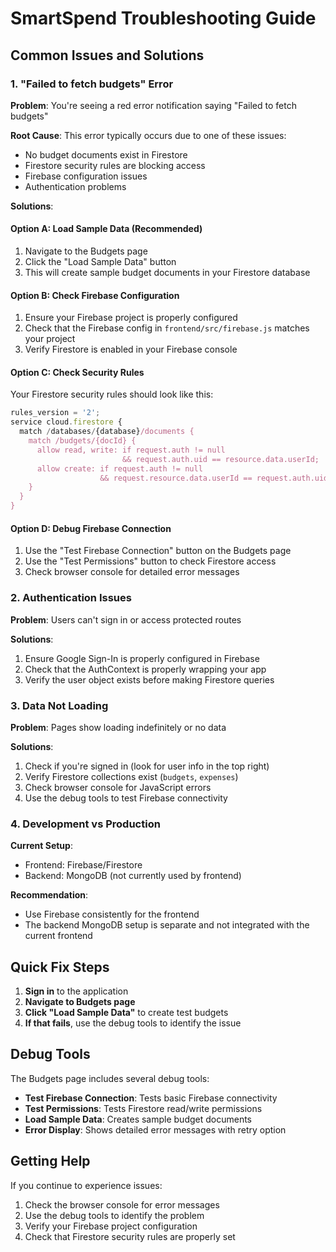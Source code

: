 # SmartSpend Troubleshooting Guide

## Common Issues and Solutions

### 1. "Failed to fetch budgets" Error

**Problem**: You're seeing a red error notification saying "Failed to fetch budgets"

**Root Cause**: This error typically occurs due to one of these issues:
- No budget documents exist in Firestore
- Firestore security rules are blocking access
- Firebase configuration issues
- Authentication problems

**Solutions**:

#### Option A: Load Sample Data (Recommended)
1. Navigate to the Budgets page
2. Click the "Load Sample Data" button
3. This will create sample budget documents in your Firestore database

#### Option B: Check Firebase Configuration
1. Ensure your Firebase project is properly configured
2. Check that the Firebase config in `frontend/src/firebase.js` matches your project
3. Verify Firestore is enabled in your Firebase console

#### Option C: Check Security Rules
Your Firestore security rules should look like this:
```javascript
rules_version = '2';
service cloud.firestore {
  match /databases/{database}/documents {
    match /budgets/{docId} {
      allow read, write: if request.auth != null
                         && request.auth.uid == resource.data.userId;
      allow create: if request.auth != null
                    && request.resource.data.userId == request.auth.uid;
    }
  }
}
```

#### Option D: Debug Firebase Connection
1. Use the "Test Firebase Connection" button on the Budgets page
2. Use the "Test Permissions" button to check Firestore access
3. Check browser console for detailed error messages

### 2. Authentication Issues

**Problem**: Users can't sign in or access protected routes

**Solutions**:
1. Ensure Google Sign-In is properly configured in Firebase
2. Check that the AuthContext is properly wrapping your app
3. Verify the user object exists before making Firestore queries

### 3. Data Not Loading

**Problem**: Pages show loading indefinitely or no data

**Solutions**:
1. Check if you're signed in (look for user info in the top right)
2. Verify Firestore collections exist (`budgets`, `expenses`)
3. Check browser console for JavaScript errors
4. Use the debug tools to test Firebase connectivity

### 4. Development vs Production

**Current Setup**: 
- Frontend: Firebase/Firestore
- Backend: MongoDB (not currently used by frontend)

**Recommendation**: 
- Use Firebase consistently for the frontend
- The backend MongoDB setup is separate and not integrated with the current frontend

## Quick Fix Steps

1. **Sign in** to the application
2. **Navigate to Budgets page**
3. **Click "Load Sample Data"** to create test budgets
4. **If that fails**, use the debug tools to identify the issue

## Debug Tools

The Budgets page includes several debug tools:
- **Test Firebase Connection**: Tests basic Firebase connectivity
- **Test Permissions**: Tests Firestore read/write permissions
- **Load Sample Data**: Creates sample budget documents
- **Error Display**: Shows detailed error messages with retry option

## Getting Help

If you continue to experience issues:
1. Check the browser console for error messages
2. Use the debug tools to identify the problem
3. Verify your Firebase project configuration
4. Check that Firestore security rules are properly set
